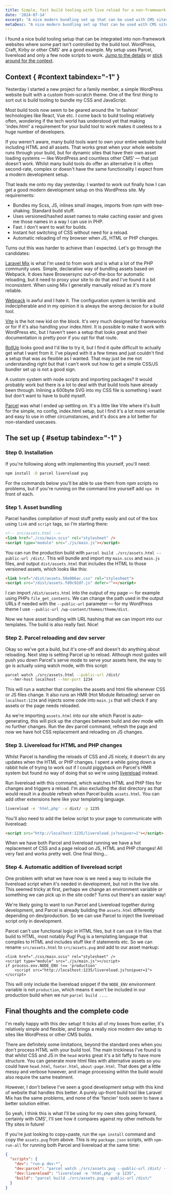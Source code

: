 ```yaml
---
title: Simple, fast build tooling with live reload for a non-framework website
date: '2024-07-14'
excerpt: "A nice modern bundling set up that can be used with CMS sites like WordPress without a framework. Uses Parcel and livereload"
metaDesc: "A nice modern bundling set up that can be used with CMS sites like WordPress without a framework. Uses Parcel and livereload"
---
```


I found a nice build tooling setup that can be integrated into non-framework websites where some part isn't controlled by the build tool. WordPress, Craft, Kirby or other CMS' are a good example. My setup uses Parcel, livereload and only a few node scripts to work. [Jump to the details](#setup) or [stick around for the context](#context).

## Context { #context tabindex="-1" }

Yesterday I started a new project for a family member, a simple WordPress website built with a custom from-scratch theme. One of the first thing to sort out is build tooling to bundle my CSS and JavaScript.

Most build tools now seem to be geared around the 'in fashion' technologies like React, Vue etc. I come back to build tooling relatively often, wondering if the tech world has understood yet that making 'index.html' a requirement for your build tool to work makes it useless to a huge number of developers.

If you weren't aware, many build tools want to own your entire website build including HTML and all assets. That works great when your whole website runs through your build, but for dynamic sites that have their own asset loading systems — like WordPress and countless other CMS' — that just doesn't work. Whilst many build tools do offer an alternative it is often second-rate, complex or doesn't have the same functionality I expect from a modern development setup.

That leads me onto my day yesterday. I wanted to work out finally how I can get a good modern development setup on this WordPress site. My requirements:

- Bundles my Scss, JS, inlines small images, imports from npm with tree-shaking. Standard build stuff.
- Uses versioned/hashed asset names to make caching easier and gives me those names in a way I can use in PHP.
- Fast. I don't want to wait for builds.
- Instant hot switching of CSS without need for a reload.
- Automatic reloading of my browser when JS, HTML or PHP changes.

Turns out this was harder to achieve than I expected. Let's go through the candidates:

[Laravel Mix](https://laravel-mix.com) is what I'm used to from work and is what a lot of the PHP community uses. Simple, declarative way of bundling assets based on Webpack. It does have Browsersync out-of-the-box for automatic reloading, but it need to proxy your site to do that and I've found it a bit inconsistent. When using Mix I generally manually reload as it's more reliable.

[Webpack](https://webpack.js.org) is awful and I hate it. The configuration system is terrible and indecipherable and in my opinion it is always the wrong decision for a build tool.

[Vite](https://vitejs.dev) is the hot new kid on the block. It's very much designed for frameworks or for if it's also handling your index.html. It is possible to make it work with WordPress etc, but I haven't seen a setup that looks great and their documentation is pretty poor if you opt for that route.

[RollUp](https://rollupjs.org) looks good and I'd like to try it, but I find it quite difficult to actually get what I want from it. I've played with it a few times and just couldn't find a setup that was as flexible as I wanted. That may just be me not understanding right but that I can't work out how to get a simple CSS/JS bundler set up is not a good sign.

A custom system with node scripts and importing packages? It would probably work but there is a lot to deal with that build tools have already been through. Inlining a 600byte SVG into my CSS file is something I want but don't want to have to build myself.

[Parcel](https://parceljs.org) was what I ended up settling on. It's a little like Vite where it's built for the simple, no config, index.html setup, but I find it's a lot more versatile and easy to use in other circumstances, and it's docs are a lot better for non-standard usecases.

## The set up { #setup tabindex="-1" }

### Step 0. Installation

If you're following along with implementing this yourself, you'll need:

```sh
npm install -D parcel livereload pug
```

For the commands below you'll be able to use them from npm scripts no problems, but if you're running on the command line yourself add `npx ` in front of each.

### Step 1. Asset bundling

Parcel handles compilation of most stuff pretty easily and out of the box using `link` and `script` tags, so I'm starting there:

```html
<!-- src/assets.html -->
<link href="./css/main.scss" rel="stylesheet" />
<script type="module" src="./js/main.js"></script>
```

You can run the production build with `parcel build ./src/assets.html --public-url /dist/`. This will bundle and import my `main.scss` and `main.js` files, and output `dist/assets.html` that includes the HTML to those versioned assets, which looks like this:

```html
<link href="/dist/assets.50a966ac.css" rel="stylesheet">
<script src="/dist/assets.fd9c92df.js" defer=""></script>
```

I can import `/dist/assets.html` into the output of my page — for example using PHPs `file_get_contents`. We can change the path used in the output URLs if needed with the `--public-url` parameter — for my WordPress theme I use `--public-url /wp-content/themes/theme/dist`.

Now we have asset bundling with URL hashing that we can import into our templates. The build is also really fast. Nice!

### Step 2. Parcel reloading and dev server

Okay so we've got a build, but it's one-off and doesn't do anything about reloading. Next step is setting Parcel up to reload. Although most guides will push you down Parcel's serve mode to serve your assets here, the way to go is actually using watch mode, with this script:

```sh
parcel watch ./src/assets.html --public-url /dist/
  --hmr-host localhost --hmr-port 1234
```

This will run a watcher that compiles the assets and html file whenever CSS or JS files change. It also runs an HMR (Hot Module Reloading) server on `localhost:1234` and injects some code into `main.js` that will check if any assets or the page needs reloaded.

As we're importing `assets.html` into our site which Parcel is auto-generating, this will pick up the changes between build and dev mode with no further changes. Run the dev parcel command, refresh the page and now we have hot CSS replacement and reloading on JS changes.

### Step 3. Livereload for HTML and PHP changes

Whilst Parcel is handling the reloads of CSS and JS nicely, it doesn't do any updates when the HTML or PHP changes. I spent a while going down a rabbit hole of trying to work out if I could piggyback on Parcel's HMR system but found no way of doing that so we're using [livereload](https://www.npmjs.com/package/livereload) instead.

Run livereload with this command, which watches HTML and PHP files for changes and triggers a reload. I'm also excluding the dist directory as that would result in a double refresh when Parcel builds `assets.html`. You can add other extensions here like your templating language.

```sh
livereload -e 'html,php' -x dist/ -p 1235
```

You'll also need to add the below script to your page to communicate with livereload:

```html
<script src="http://localhost:1235/livereload.js?snipver=1"></script>
```

When we have both Parcel and livereload running we have a hot replacement of CSS and a page reload on JS, HTML and PHP changes! All very fast and works pretty well. One final thing...

### Step 4. Automatic addition of livereload script

One problem with what we have now is we need a way to include the livereload script when it's needed in development, but not in the live site. This seemed tricky at first, perhaps we change an environment variable or something we can pick up in the site code? Turns out there's an easier way!

We're likely going to want to run Parcel and Livereload together during development, and Parcel is already building the `assets.html` differently depending on dev/production. So we can use Parcel to inject the livereload script only in development.

Parcel can't use functional logic in HTML files, but it can use it in files that build to HTML, most notably Pug! Pug is a templating language that compiles to HTML and includes stuff like if statements etc. So we can rename `src/assets.html` to `src/assets.pug` and add to our asset markup:

```pug
<link href="./css/main.scss" rel="stylesheet" />
<script type="module" src="./js/main.js"></script>
if process.env.NODE_ENV !== 'production'
	<script src="http://localhost:1235/livereload.js?snipver=1"></script>
```

This will only include the livereload snippet if the `NODE_ENV` environment variable is not `production`, which means it won't be included in our production build when we run `parcel build ...`.

## Final thoughts and the complete code

I'm really happy with this dev setup! It ticks all of my boxes from earlier, it's relatively simple and flexible, and brings a really nice modern dev setup to sites like WordPress or other CMS builds.

There are definitely some limitations, beyond the standard ones when you don't process HTML with your build tool. The main trickiness I've found is that whilst CSS and JS in the `head` works great it's a bit faffy to have more structure. You can generate more html files with alternative assets so you could have `head.html`, `footer.html`, `about-page.html`. That does get a little messy and verbose however, and image processing within the build would also require the same treatment.

However, I don't believe I've seen a good development setup with this kind of website that handles this better. A purely up-front build tool like Laravel Mix has the same problems, and none of the 'fancier' tools seem to have a better solution either.

So yeah, I think this is what I'll be using for my own sites going forward, certainly with CMS', I'll see how it compares against my other methods for 11ty sites in future!

If you're just looking to copy+paste, run the `npm install` command and copy the `assets.pug` from above. This is my `package.json` scripts, with `npm-run-all` for running both Parcel and livereload at the same time:

```json
{
  "scripts": {
    "dev": "run-p dev:*",
    "dev:parcel": "parcel watch ./src/assets.pug --public-url /dist/ --hmr-host localhost --hmr-port 1234",
    "dev:livereload": "livereload -e 'html,php' -p 1235",
    "build": "parcel build ./src/assets.pug --public-url /dist/"
  }
}
```
